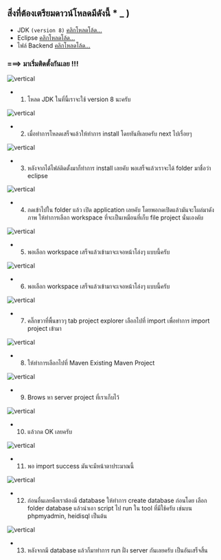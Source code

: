 ## สิ่งที่ต้องเตรียมดาวน์โหลดมีดังนี้ * _ )
- JDK `(version 8)` <a href="http://www.oracle.com/technetwork/java/javase/downloads/jdk8-downloads-2133151.html"> คลิกโหลดโล้ด...</a>
- Eclipse <a href="http://www.eclipse.org/downloads/eclipse-packages/"> คลิกโหลดโล้ด...</a>
- ไฟล์ Backend <a href="https://drive.google.com/open?id=1p89zdaHH6nIe9DE4j2nXE8n_QQt2N1rU"> คลิกโหลดโล้ด...</a> 

### ===> มาเริ่มติดตั้งกันเลย  !!!

![vertical](/backend/images/1.png)

* 1. โหลด JDK ในที่นี้เราจะใช้ version 8 นะครับ

![vertical](/backend/images/2.png)

* 2. เมื่อทำการโหลดเสร็จแล้วให้ทำการ install โดยทันทีเลยครับ next ไปเรื่อยๆ

![vertical](/backend/images/3.png)
* 3. หลังจากได้ไฟล์ติดตั้งมาก็ทำการ install เลยคับ พอเสร็จแล้วเราจะได้ folder มาชื่อว่า eclipse

![vertical](/backend/images/4.png)
* 4. กดเข้าไปใน folder แล้ว เปิด application เลยคับ โดยพอกดเปิดแล้วมันจะโผล่มาดังภาพ ให้ทำการเลือก workspace ที่จะเป็นเหมือนที่เก็บ file project นั่นเองคับ

![vertical](/backend/images/5.png)
* 5. พอเลือก workspace เสร็จแล้วเข้ามาจะเจอหน้าโล่งๆ แบบนี้ครับ

![vertical](/backend/images/6.png)
* 6. พอเลือก workspace เสร็จแล้วเข้ามาจะเจอหน้าโล่งๆ แบบนี้ครับ

![vertical](/backend/images/7.png)
* 7. คลิ๊กขวาที่พื้นขาวๆ tab project explorer เลือกไปที่ import เพื่อทำการ import project เข้ามา

![vertical](/backend/images/8.png)
* 8. ให้ทำการเลือกไปที่ Maven  Existing Maven Project

![vertical](/backend/images/9.png)
* 9. Brows หา server project ที่เราเก็บไว้

![vertical](/backend/images/10.png)
* 10. แล้วกด OK เลยครับ

![vertical](/backend/images/11.png)
* 11. พอ import success มันจะมีหน้าตาประมาณนี้

![vertical](/backend/images/12.png)
* 12. ก่อนอื่นเลยคือเราต้องมี database ให้ทำการ create database ก่อนโดย เลือก folder database แล้วนำเอา script ไป run ใน tool ที่มีใช้ครับ เช่นบน phpmyadmin, heidisql เป็นต้น

![vertical](/backend/images/13.png)
* 13. หลังจากมี database แล้วก็มาทำการ run ฝั่ง server กันเลยครับ เป็นอันเสร็จสิ้น
